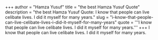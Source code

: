 +++
author = "Hamza Yusuf"
title = "the best Hamza Yusuf Quote"
description = "the best Hamza Yusuf Quote: I know that people can live celibate lives. I did it myself for many years."
slug = "i-know-that-people-can-live-celibate-lives-i-did-it-myself-for-many-years"
quote = '''I know that people can live celibate lives. I did it myself for many years.'''
+++
I know that people can live celibate lives. I did it myself for many years.

